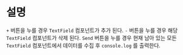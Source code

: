 # 설명
`+` 버튼을 누를 경우 `TextField` 컴포넌트가 추가 된다.
`-` 버튼을 누를 경우 해당 `TextField` 컴포넌트가 삭제 된다.
`Send` 버튼을 누를 경우 현재 남아 있는 모든 `TextField` 컴포넌트에서 데이터를 수집 후 `console.log` 를 출력한다.